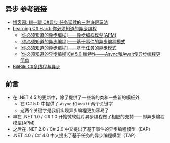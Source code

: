 ## 异步 参考链接
- [博客园: 聊一聊 C#异步 任务延续的三种底层玩法](https://www.cnblogs.com/huangxincheng/p/18662162)
- [Learning C# Hard: 你必须知道的异步编程](https://www.cnblogs.com/zhili/category/475336.html)
    - [[你必须知道的异步编程]——异步编程模型(APM)](https://www.cnblogs.com/zhili/archive/2013/05/10/APM.html)
    - [[你必须知道的异步编程]——基于事件的异步编程模式](https://www.cnblogs.com/zhili/archive/2013/05/11/EAP.html)
    - [[你必须知道的异步编程]——基于任务的异步模式](https://www.cnblogs.com/zhili/archive/2013/05/13/TAP.html)
    - [[你必须知道的异步编程]C# 5.0 新特性——Async和Await使异步编程更简单](https://www.cnblogs.com/zhili/archive/2013/05/15/Csharp5asyncandawait.html)
- [BiliBili: C#多线程与异步](https://space.bilibili.com/600592/lists/2053170?type=season)

## 前言
- 在 .NET 4.5 的更新中，除了提供了一些新的类和一些新的模板外
    - 在 C# 5.0 中提供了 `async` 和 `await` 两个关键字
    - 这两个关键字是我们实现异步编程更加容易了
- 早在 .NET 1.0 / C# 1.0 开始微软就对异步编程做了相应的支持——即异步编程模型(APM)
- 之后在 .NET 2.0 / C# 2.0 中又提出了基于事件的异步编程模型（EAP）
- .NET 4.0 / C# 4.0 中又提出了基于任务的异步编程模型（TAP）

